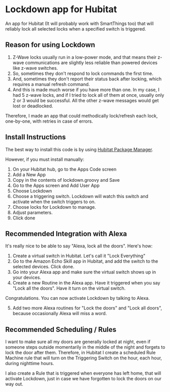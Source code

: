 # Lockdown app for Hubitat
An app for Hubitat (It will probably work with SmartThings too) that will reliably lock all selected locks when a specified switch is triggered.

## Reason for using Lockdown
1.  Z-Wave locks usually run in a low-power mode, and that means their z-wave communications are slightly less reliable than powered devices like z-wave switches.
2.  So, sometimes they don't respond to lock commands the first time.
3.  And, sometimes they don't report their status back after locking, which requires a manual refresh command.
4.  And this is made much worse if you have more than one.  In my case, I had 5 z-wave locks, and if I tried to lock all of them at once, usually only 2 or 3 would be successful.  All the other z-wave messages would get lost or deadlocked.

Therefore, I made an app that could methodically lock/refresh each lock, one-by-one, with retries in case of errors.

## Install Instructions

The best way to install this code is by using [Hubitat Package Manager](https://community.hubitat.com/t/beta-hubitat-package-manager).

However, if you must install manually:

1. On your Hubitat hub, go to the Apps Code screen
2. Add a New App
3. Copy in the contents of lockdown.groovy and Save
4. Go to the Apps screen and Add User App
5. Choose Lockdown
6. Choose a triggering switch.  Lockdown will watch this switch and activate when the switch triggers to on.
7. Choose locks for Lockdown to manage.
8. Adjust parameters.
9. Click done

## Recommended Integration with Alexa
It's really nice to be able to say "Alexa, lock all the doors".  Here's how:

1. Create a virtual switch in Hubitat.  Let's call it "Lock Everything"
2. Go to the Amazon Echo Skill app in Hubitat, and add the switch to the selected devices.  Click done.
3. Go into your Alexa app and make sure the virtual switch shows up in your devices.
4. Create a new Routine in the Alexa app.  Have it triggered when you say "Lock all the doors".  Have it turn on the virtual switch.

Congratulations.  You can now activate Lockdown by talking to Alexa.

5. Add two more Alexa routines for "Lock the doors" and "Lock all doors", because occasionally Alexa will miss a word.

## Recommended Scheduling / Rules
I want to make sure all my doors are generally locked at night, even if someone steps outside momentarily in the middle of the night and forgets to lock the door after them.  Therefore, in Hubitat I create a scheduled Rule Machine rule that will turn on the Triggering Switch on the hour, each hour, during nighttime hours.

I also create a Rule that is triggered when everyone has left home, that will activate Lockdown, just in case we have forgotten to lock the doors on our way out.
